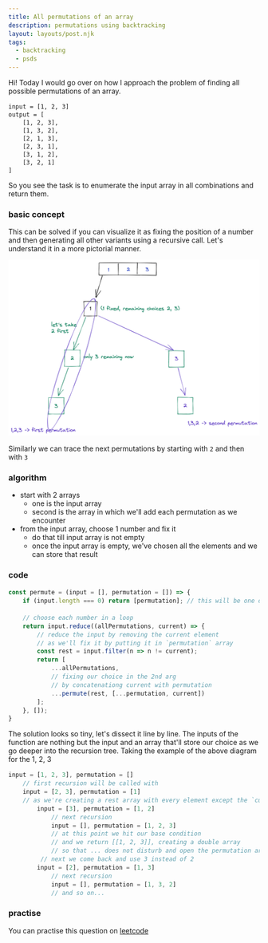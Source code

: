 ```yaml
---
title: All permutations of an array
description: permutations using backtracking
layout: layouts/post.njk
tags:
  - backtracking
  - psds
---
```


Hi! Today I would go over on how I approach the problem of finding all possible permutations of an array.

```
input = [1, 2, 3]
output = [
    [1, 2, 3],
    [1, 3, 2],
    [2, 1, 3],
    [2, 3, 1],
    [3, 1, 2],
    [3, 2, 1]
]
```

So you see the task is to enumerate the input array in all combinations and return them.

### basic concept

This can be solved if you can visualize it as fixing the position of a number and then generating all other variants using a recursive call. Let's understand it in a more pictorial manner.

![first recursion tree](/img/first-tree.png)

Similarly we can trace the next permutations by starting with `2` and then with `3`

### algorithm
- start with 2 arrays
    - one is the input array
    - second is the array in which we'll add each permutation as we encounter
- from the input array, choose 1 number and fix it
    - do that till input array is not empty
    - once the input array is empty, we've chosen all the elements and we can store that result

### code

```js
const permute = (input = [], permutation = []) => {
    if (input.length === 0) return [permutation]; // this will be one of the result

    // choose each number in a loop
    return input.reduce((allPermutations, current) => {
        // reduce the input by removing the current element
        // as we'll fix it by putting it in `permutation` array
        const rest = input.filter(n => n != current);
        return [
            ...allPermutations,
            // fixing our choice in the 2nd arg
            // by concatenationg current with permutation
            ...permute(rest, [...permutation, current])
        ];
    }, []);
}
```

The solution looks so tiny, let's dissect it line by line. The inputs of the function are nothing but the input and an array that'll store our choice as we go deeper into the recursion tree. Taking the example of the above diagram for the 1, 2, 3

```js
input = [1, 2, 3], permutation = []
    // first recursion will be called with
    input = [2, 3], permutation = [1]
    // as we're creating a rest array with every element except the `current` which is 1
        input = [3], permutation = [1, 2]
            // next recursion
            input = [], permutation = [1, 2, 3]
            // at this point we hit our base condition 
            // and we return [[1, 2, 3]], creating a double array
            // so that ... does not disturb and open the permutation array
         // next we come back and use 3 instead of 2
        input = [2], permutation = [1, 3]
            // next recursion
            input = [], permutation = [1, 3, 2]
            // and so on...

```

### practise

You can practise this question on [leetcode](https://leetcode.com/problems/permutations/)
    
